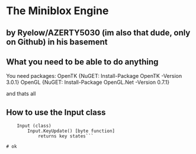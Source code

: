 ﻿# The Miniblox Engine
## by Ryelow/AZERTY5030 (im also that dude, only on Github) in his basement

## What you need to be able to do anything
You need packages:
	OpenTK {NuGET: Install-Package OpenTK -Version 3.0.1}
	OpenGL {NuGET: Install-Package OpenGL.Net -Version 0.7.1}

and thats all

## How to use the Input class
```the input tree
	Input (class)
		Input.KeyUpdate() [byte function]
			returns key states```

# ok